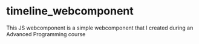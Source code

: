 # timeline_webcomponent

This JS webcomponent is a simple webcomponent that I created during an Advanced Programming course
